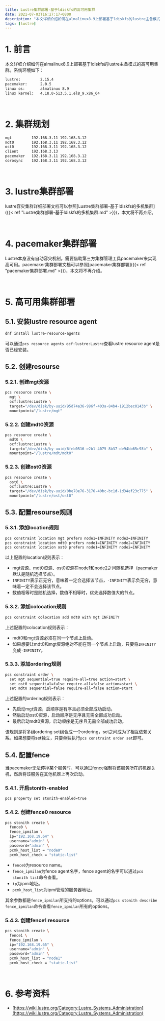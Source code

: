 ```yaml
---
title: Lustre集群部署-基于ldiskfs的高可用集群
date: 2021-07-03T16:27:17+0800
description: "本文详细介绍如何在almalinux8.9上部署基于ldiskfs的lustre主备模式的高可用集群。"
tags: [lustre]
---
```


# 1. 前言
本文详细介绍如何在almalinux8.9上部署基于ldiskfs的lustre主备模式的高可用集群。系统环境如下：
```bash
lustre:         2.15.4
pacemaker:      2.0.5
linux os:       almalinux 8.9
linux kernel:   4.18.0-513.5.1.el8_9.x86_64
```

&nbsp;
&nbsp;
# 2. 集群规划
```bash
mgt         192.168.3.11 192.168.3.12
mdt0        192.168.3.11 192.168.3.12
ost0        192.168.3.11 192.168.3.12
client      192.168.3.13
pacemaker   192.168.3.11 192.168.3.12
corosync    192.168.3.11 192.168.3.12
```

&nbsp;
&nbsp;
# 3. lustre集群部署
lustre容灾集群详细部署文档可以参照[Lustre集群部署-基于ldiskfs的多机集群]({{< ref "Lustre集群部署-基于ldiskfs的多机集群.md" >}})，本文将不再介绍。

&nbsp;
&nbsp;
# 4. pacemaker集群部署
Lustre本身没有自动容灾机制，需要借助第三方集群管理工具pacemaker来实现高可用。pacemaker集群部署文档可以参照[pacemaker集群部署]({{< ref "pacemaker集群部署.md" >}})，本文将不再介绍。

&nbsp;
&nbsp;
# 5. 高可用集群部署
## 5.1. 安装lustre resource agent
```bash
dnf install lustre-resource-agents
```
可以通过`pcs resource agents ocf:lustre:Lustre`查看lustre resource agent是否已经安装。

## 5.2. 创建resourse
### 5.2.1. 创建mgt资源
```bash
pcs resource create \
  mgt \
  ocf:lustre:Lustre \
  target="/dev/disk/by-uuid/95d74a36-996f-403a-84b4-1912bec0143b" \
  mountpoint="/lustre/mgt"
```

### 5.2.2. 创建mdt0资源
```bash
pcs resource create \
  mdt0 \
  ocf:lustre:Lustre \
  target="/dev/disk/by-uuid/6feb0516-e2b1-4075-8b37-de94bb65c93b" \
  mountpoint="/lustre/mdt/mdt0"
```

### 5.2.3. 创建ost0资源
```bash
pcs resource create \
  ost0 \
  ocf:lustre:Lustre \
  target="/dev/disk/by-uuid/0be78e76-3176-40bc-bc1d-1d34ef23c775" \
  mountpoint="/lustre/ost/ost0"
```

## 5.3. 配置resourse规则
### 5.3.1. 添加location规则
```bash
pcs constraint location mgt prefers node1=INFINITY node2=INFINITY
pcs constraint location mdt0 prefers node1=INFINITY node2=INFINITY
pcs constraint location ost0 prefers node1=INFINITY node2=INFINITY
```
以上配置的location规则表示：
- mgt资源、mdt0资源、ost0资源在node1和node2之间随机选择（pacmaker默认是随机选择节点）。
- `INFINITY`表示正无穷，意味着一定会选择该节点，`-INFINITY`表示负无穷，意味着一定不会选择该节点。
- 数值相等时是随机选择，数值不相等时，优先选择数值大的节点。

### 5.3.2. 添加colocation规则
```bash
pcs constraint colocation add mdt0 with mgt INFINITY
```
上述配置的colocation规则表示：
- mdt0和mgt资源必须在同一个节点上启动。
- 如果想要让mdt0和mgt资源绝对不能在同一个节点上启动，只要将`INFINITY`变成`-INFINITY`。

### 5.3.3. 添加ordering规则
```bash
pcs constraint order \
  set mgt sequential=true require-all=true action=start \
  set ost0 sequential=false require-all=false action=start \
  set mdt0 sequential=false require-all=false action=start
```
上述配置的ordering规则表示：
- 先启动mgt资源，启顺序是有序且必须全部成功启动。
- 然后启动ost0资源，启动顺序是无序且无需全部成功启动。
- 最后启动mdt0资源，启动顺序是无序且无需全部成功启动。

该规则是将多组ordering set组合成一个ordering，set之间成为了相互依赖关系。如果想要将set独立，只要单独执行`pcs constraint order set`即可。

## 5.4. 配置fence
当pacemaker无法停掉某个服务时，可以通过fence强制将该服务所在的机器关机，然后将该服务在其他机器上再次启动。

### 5.4.1. 开启stonith-enabled
```bash
pcs property set stonith-enabled=true
```

### 5.4.2. 创建fence0 resource
```bash
pcs stonith create \
  fence0 \
  fence_ipmilan \
  ip="192.168.19.64" \
  username="admin" \
  password="admin" \
  pcmk_host_list = "node0"
  pcmk_host_check = "static-list"
```
- `fence0`为resource name。
- `fence_ipmilan`为fence agent名字，fence agent的名字可以通过`pcs stonith list`命令查看。
- `ip`为ipmi地址。
- `pcmk_host_list`为ipmi管理的服务器地址。

其余参数都是`fence_ipmilan`所支持的options，可以通过`pcs stonith describe fence_ipmilan`命令查看`fence_ipmilan`所有的options。

### 5.4.3. 创建fence1 resource
```bash
pcs stonith create \
  fence1 \
  fence_ipmilan \
  ip="192.168.19.65" \
  username="admin" \
  password="admin" \
  pcmk_host_list = "node1"
  pcmk_host_check = "static-list"
```

&nbsp;
&nbsp;
# 6. 参考资料
- [https://wiki.lustre.org/Category:Lustre_Systems_Administration](https://wiki.lustre.org/Category:Lustre_Systems_Administration)